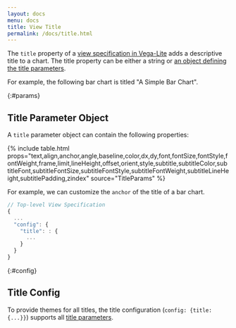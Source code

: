 ```yaml
---
layout: docs
menu: docs
title: View Title
permalink: /docs/title.html
---
```


The `title` property of a [view specification in Vega-Lite](spec.html) adds a descriptive title to a chart. The title property can be either a string or [an object defining the title parameters](#params).

For example, the following bar chart is titled "A Simple Bar Chart".

<span class="vl-example" data-name="bar_title"></span>

{:#params}

## Title Parameter Object

A `title` parameter object can contain the following properties:

{% include table.html props="text,align,anchor,angle,baseline,color,dx,dy,font,fontSize,fontStyle,fontWeight,frame,limit,lineHeight,offset,orient,style,subtitle,subtitleColor,subtitleFont,subtitleFontSize,subtitleFontStyle,subtitleFontWeight,subtitleLineHeight,subtitlePadding,zindex" source="TitleParams" %}

For example, we can customize the `anchor` of the title of a bar chart.

<span class="vl-example" data-name="bar_title_start"></span>

```js
// Top-level View Specification
{
  ...
  "config": {
    "title": : {
      ...
    }
  }
}
```

{:#config}

## Title Config

To provide themes for all titles, the title configuration (`config: {title: {...}}`) supports all [title parameters](#params).
